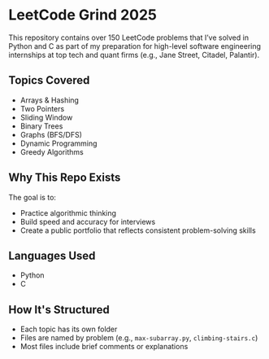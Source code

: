 # LeetCode Grind 2025

This repository contains over 150 LeetCode problems that I’ve solved in Python and C as part of my preparation for high-level software engineering internships at top tech and quant firms (e.g., Jane Street, Citadel, Palantir).

## Topics Covered
- Arrays & Hashing
- Two Pointers
- Sliding Window
- Binary Trees
- Graphs (BFS/DFS)
- Dynamic Programming
- Greedy Algorithms

## Why This Repo Exists
The goal is to:
- Practice algorithmic thinking
- Build speed and accuracy for interviews
- Create a public portfolio that reflects consistent problem-solving skills

## Languages Used
- Python
- C

## How It's Structured
- Each topic has its own folder
- Files are named by problem (e.g., `max-subarray.py`, `climbing-stairs.c`)
- Most files include brief comments or explanations


